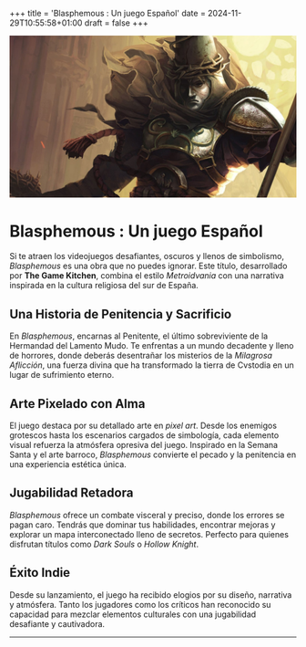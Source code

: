 +++
title = 'Blasphemous : Un juego Español'
date = 2024-11-29T10:55:58+01:00
draft = false
+++

![Blasphemous](./Blasphemous.jpg)

# Blasphemous : Un juego Español

Si te atraen los videojuegos desafiantes, oscuros y llenos de simbolismo, *Blasphemous* es una obra que no puedes ignorar. Este título, desarrollado por **The Game Kitchen**, combina el estilo *Metroidvania* con una narrativa inspirada en la cultura religiosa del sur de España.  

## Una Historia de Penitencia y Sacrificio

En *Blasphemous*, encarnas al Penitente, el último sobreviviente de la Hermandad del Lamento Mudo. Te enfrentas a un mundo decadente y lleno de horrores, donde deberás desentrañar los misterios de la *Milagrosa Aflicción*, una fuerza divina que ha transformado la tierra de Cvstodia en un lugar de sufrimiento eterno.

## Arte Pixelado con Alma

El juego destaca por su detallado arte en *pixel art*. Desde los enemigos grotescos hasta los escenarios cargados de simbología, cada elemento visual refuerza la atmósfera opresiva del juego. Inspirado en la Semana Santa y el arte barroco, *Blasphemous* convierte el pecado y la penitencia en una experiencia estética única.

## Jugabilidad Retadora

*Blasphemous* ofrece un combate visceral y preciso, donde los errores se pagan caro. Tendrás que dominar tus habilidades, encontrar mejoras y explorar un mapa interconectado lleno de secretos. Perfecto para quienes disfrutan títulos como *Dark Souls* o *Hollow Knight*.

## Éxito Indie

Desde su lanzamiento, el juego ha recibido elogios por su diseño, narrativa y atmósfera. Tanto los jugadores como los críticos han reconocido su capacidad para mezclar elementos culturales con una jugabilidad desafiante y cautivadora.

---

